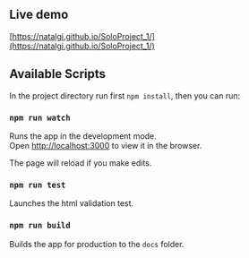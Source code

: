 ## Live demo

[https://natalgi.github.io/SoloProject_1/](https://natalgi.github.io/SoloProject_1/)

## Available Scripts

In the project directory run first `npm install`, then you can run:

### `npm run watch`

Runs the app in the development mode.<br>
Open [http://localhost:3000](http://localhost:3000) to view it in the browser.

The page will reload if you make edits.<br>

### `npm run test`

Launches the html validation test.

### `npm run build`

Builds the app for production to the `docs` folder.<br>
